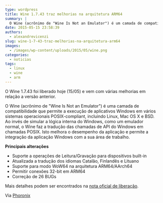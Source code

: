 ```yaml
---
type: wordpress
title: Wine 1.7.43 traz melhorias na arquitetura ARM64
summary: |
  O Wine (acrônimo de "Wine Is Not an Emulator") é um camada de compatibilidade que permite a execução de aplicativos Windows em vários sistemas operacionais POSIX-compliant, incluindo Linux, Mac OS X e BSD. Ao invés de simular a lógica interna do Windows, como um emulador normal, o Wine faz a tradução das chamadas de API do Windows em chamadas POSIX. Isto melhora o desempenho da aplicação e permite a integração de aplicação Windows com a sua área de trabalho.
date: 2015-05-15 23:58:39
authors:
  - alexandrevicenzi
slug: wine-1-7-43-traz-melhorias-na-arquitetura-arm64
images:
  - /images/wp-content/uploads/2015/05/wine.png
categories:
  - noticias
tags:
  - linux
  - wine
  - arm
---
```


O Wine 1.7.43 foi liberado hoje (15/05) e vem com várias melhorias em relação a versão anterior.

O Wine (acrônimo de "Wine Is Not an Emulator") é uma camada de compatibilidade que permite a execução de aplicativos Windows em vários sistemas operacionais POSIX-compliant, incluindo Linux, Mac OS X e BSD. Ao invés de simular a lógica interna do Windows, como um emulador normal, o Wine faz a tradução das chamadas de API do Windows em chamadas POSIX. Isto melhora o desempenho da aplicação e permite a integração da aplicação Windows com a sua área de trabalho.

<strong>Principais alterações</strong>
<ul>
	<li>Suporte a operações de Leitura/Gravação para dispositivos built-in</li>
	<li>Atualizada a tradução dos idiomas Catalão, Finlandês e Lituano</li>
	<li>Suporte para modo WoW64 na arquitetura ARM64/AArch64</li>
	<li>Permitir conexões 32-bit em ARM64</li>
	<li>Correção de 26 BUGs</li>
</ul>
Mais detalhes podem ser encontrados na <a href="https://www.winehq.org/announce/1.7.43" target="_blank">nota oficial de liberação</a>.

Via <a href="http://www.phoronix.com/scan.php?page=news_item&amp;px=Wine-1.7.43-Released">Phoronix</a>
